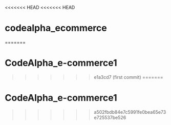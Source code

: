 <<<<<<< HEAD
<<<<<<< HEAD
# codealpha_ecommerce
=======
# CodeAlpha_e-commerce1
>>>>>>> e1a3cd7 (first commit)
=======
# CodeAlpha_e-commerce1
>>>>>>> a502fbdb84e7c5991fe0bea65e73e725537be526
